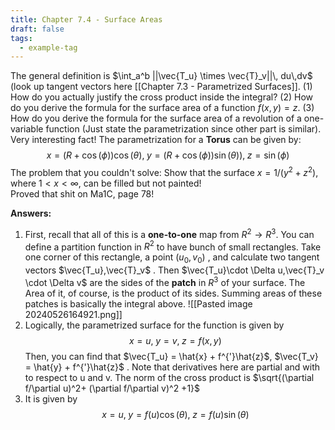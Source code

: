 ```yaml
---
title: Chapter 7.4 - Surface Areas
draft: false
tags:
  - example-tag
---
```

 The general definition is $\int_a^b ||\vec{T_u} \times \vec{T}_v||\, du\,dv$ (look up tangent vectors here [[Chapter 7.3 - Parametrized Surfaces]]. (1) How do you actually justify the cross product inside the integral? (2) How do you derive the formula for the surface area of a function $f(x,y)=z$. (3) How do you derive the formula for the surface area of a revolution of a one-variable function (Just state the parametrization since other part is similar).
Very interesting fact! The parametrization for a **Torus** can be given by:
$$x = (R+\cos(\phi))\cos(\theta), \; y = (R+\cos(\phi))\sin(\theta)),\; z =\sin(\phi)$$
The problem that you couldn't solve: 
Show that the surface $x = 1/(y^2+z^2)$, where $1 < x< \infty$, can be filled but not painted!  
Proved that shit on Ma1C, page 78!


**Answers:**
1) First, recall that all of this is a **one-to-one** map from $R^2 \rightarrow R^3$. You can define a partition function in $R^2$ to have bunch of small rectangles. Take one corner of this rectangle, a point $(u_0, v_0)$ , and calculate two tangent vectors $\vec{T_u},\vec{T}_v$ . Then $\vec{T_u}\cdot \Delta u,\vec{T}_v \cdot \Delta v$ are the sides of the **patch** in $R^3$ of your surface. The Area of it, of course, is the product of its sides. Summing areas of these patches is basically the integral above.
![[Pasted image 20240526164921.png]]
3) Logically, the parametrized surface for the function is given by $$x=u,\; y =v,\; z = f(x,y)$$Then, you can find that $\vec{T_u} = \hat{x} + f^{'}\hat{z}$, $\vec{T_v} = \hat{y} + f^{'}\hat{z}$ . Note that derivatives here are partial and with to respect to u and v. The norm of the cross product is $\sqrt{(\partial f/\partial u)^2+ (\partial f/\partial v)^2 +1}$ 
4) It is given by $$x = u, \; y = f(u)\cos(\theta), \; z = f(u)\sin(\theta)$$ 

